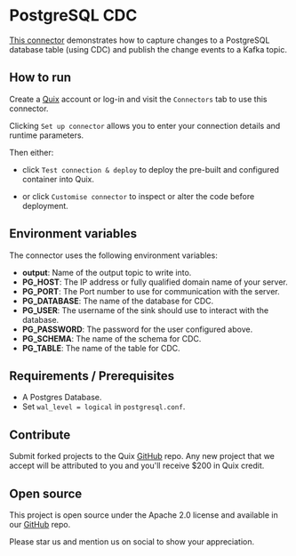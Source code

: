# PostgreSQL CDC

[This connector](https://github.com/quixio/quix-samples/tree/main/python/sources/postgres_cdc) demonstrates how to capture changes to a PostgreSQL database table (using CDC) and publish the change events to a Kafka topic.

## How to run

Create a [Quix](https://portal.platform.quix.io/signup?xlink=github) account or log-in and visit the `Connectors` tab to use this connector.

Clicking `Set up connector` allows you to enter your connection details and runtime parameters.

Then either: 
* click `Test connection & deploy` to deploy the pre-built and configured container into Quix. 

* or click `Customise connector` to inspect or alter the code before deployment.

## Environment variables

The connector uses the following environment variables:

- **output**: Name of the output topic to write into.
- **PG_HOST**: The IP address or fully qualified domain name of your server.
- **PG_PORT**: The Port number to use for communication with the server.
- **PG_DATABASE**: The name of the database for CDC.
- **PG_USER**: The username of the sink should use to interact with the database.
- **PG_PASSWORD**: The password for the user configured above.
- **PG_SCHEMA**: The name of the schema for CDC.
- **PG_TABLE**: The name of the table for CDC.

## Requirements / Prerequisites

- A Postgres Database.
- Set `wal_level = logical` in `postgresql.conf`.

## Contribute

Submit forked projects to the Quix [GitHub](https://github.com/quixio/quix-samples) repo. Any new project that we accept will be attributed to you and you'll receive $200 in Quix credit.

## Open source

This project is open source under the Apache 2.0 license and available in our [GitHub](https://github.com/quixio/quix-samples) repo.

Please star us and mention us on social to show your appreciation.
